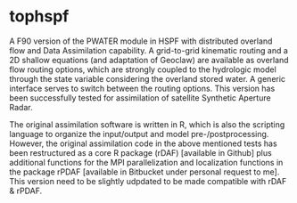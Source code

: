 # tophspf
A F90 version of the PWATER module in HSPF with distributed overland flow and Data Assimilation capability. A grid-to-grid kinematic routing and a 2D shallow equations (and adaptation of Geoclaw) are available as overland flow routing options, which are strongly coupled to the hydrologic model through the state variable considering the overland stored water. A generic interface serves to switch between the routing options. This version has been successfully tested for assimilation of satellite Synthetic Aperture Radar. 

The original assimilation software is written in R, which is also the scripting language to organize the input/output and model pre-/postprocessing. However, the original assimilation code in the above mentioned tests has been restructured as a core R package (rDAF) [available in Github] plus additional functions for the MPI parallelization and localization functions in the package rPDAF [available in Bitbucket under personal request to me]. This version need to be slightly udpdated to be made compatible with rDAF & rPDAF.
 
